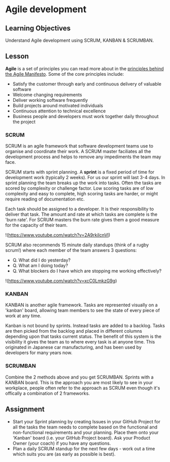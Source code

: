 # Agile development

## Learning Objectives
Understand Agile development using SCRUM, KANBAN & SCRUMBAN. 

## Lesson
**Agile** is a set of principles you can read more about in the [principles behind the Agile Manifesto](https://agilemanifesto.org/principles.html). Some of the core principles include:
  * Satisfy the customer through early and continuous delivery of valuable software
  * Welcome changing requirements
  * Deliver working software frequently
  * Build projects around motivated individuals
  * Continuous attention to technical excellence
  * Business people and developers must work together daily throughout the project

### SCRUM

SCRUM is an agile framework that software development teams use to organise and coordinate their work. A SCRUM master faciliates all the development process and helps to remove any impediments the team may face.

SCRUM starts with sprint planning. A **sprint** is a fixed period of time for development work (typically 2 weeks). For us our sprint will last 3-4 days. In sprint planning the team breaks up the work into tasks. Often the tasks are scored by complexity or challenge factor. Low scoring tasks are of low complexity and easy to complete, high scoring tasks are harder, or might require reading of documentation etc. 

Each task should be assigned to a developer. It is their responsibility to deliver that task. The amount and rate at which tasks are complete is the 'burn rate'. For SCRUM masters the burn rate gives them a good measure for the capacity of their team.

!(https://www.youtube.com/watch?v=2A9rkiIcnVI)

SCRUM also recommends 15 minute daily standups (think of a rugby scrum!) where each member of the team answers 3 questions:
  * Q. What did I do yesterday?
  * Q. What am I doing today?
  * Q. What blockers do I have which are stopping me working effectively?

!(https://www.youtube.com/watch?v=xcC0LmkzG9g)

### KANBAN

KANBAN is another agile framework. Tasks are represented visually on a 'kanban' board, allowing team members to see the state of every piece of work at any time. 

Kanban is not bound by sprints. Instead tasks are added to a backlog. Tasks are then picked from the backlog and placed in different columns depending upon that tasks current status. The benefit of this system is the visibility it gives the team as to where every task is at anyone time. This originated in Japanese car manufacturing, and has been used by developers for many years now.

### SCRUMBAN

Combine the 2 methods above and you get SCRUMBAN. Sprints with a KANBAN board. This is the approach you are most likely to see in your workplace, people often refer to the approach as SCRUM even though it's offically a combination of 2 frameworks.

## Assignment
* Start your Sprint planning by creating Issues in your GitHub Project for all the tasks the team needs to complete based on the functional and non-functional requirements and your planning. Place them onto your 'Kanban' board (i.e. your GitHub Project board). Ask your Product Owner (your coach) if you have any questions.
* Plan a daily SCRUM standup for the next few days - work out a time which suits you are (as early as possible is best).
